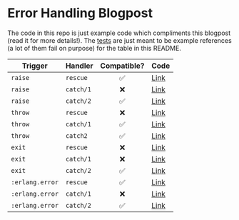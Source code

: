 # Error Handling Blogpost

The code in this repo is just example code which compliments this blogpost (read it for more details!).  The [tests](test/scenarios_test.exs) are just meant to be example references (a lot of them fail on purpose) for the table in this README.

Trigger | Handler | Compatible? | Code
--- | --- | :---: | ---
`raise` | `rescue` | ✅ | [Link](https://github.com/TylerPachal/elixir-error-handling-blogpost/blob/master/test/scenarios_test.exs#L56-L65)
`raise` | `catch/1` | ❌ | [Link](https://github.com/TylerPachal/elixir-error-handling-blogpost/blob/master/test/scenarios_test.exs#L103-L112)
`raise` | `catch/2` | ✅ | [Link](https://github.com/TylerPachal/elixir-error-handling-blogpost/blob/master/test/scenarios_test.exs#L13-L21)
`throw` | `rescue` | ❌ | [Link](https://github.com/TylerPachal/elixir-error-handling-blogpost/blob/master/test/scenarios_test.exs#L67-L76)
`throw` | `catch/1` | ✅ | [Link](https://github.com/TylerPachal/elixir-error-handling-blogpost/blob/master/test/scenarios_test.exs#L114-L122)
`throw` | `catch2` | ✅ | [Link](https://github.com/TylerPachal/elixir-error-handling-blogpost/blob/master/test/scenarios_test.exs#L23-L31)
`exit` | `rescue` | ❌ | [Link](https://github.com/TylerPachal/elixir-error-handling-blogpost/blob/master/test/scenarios_test.exs#L78-L87)
`exit` | `catch/1` | ❌ | [Link](https://github.com/TylerPachal/elixir-error-handling-blogpost/blob/master/test/scenarios_test.exs#L124-L133)
`exit` | `catch/2` | ✅ | [Link](https://github.com/TylerPachal/elixir-error-handling-blogpost/blob/master/test/scenarios_test.exs#L33-L41)
`:erlang.error` | `rescue` | ✅ | [Link](https://github.com/TylerPachal/elixir-error-handling-blogpost/blob/master/test/scenarios_test.exs#L89-L98)
`:erlang.error` | `catch/1` | ❌ | [Link](https://github.com/TylerPachal/elixir-error-handling-blogpost/blob/master/test/scenarios_test.exs#L135-L144)
`:erlang.error` | `catch/2` | ✅ | [Link](https://github.com/TylerPachal/elixir-error-handling-blogpost/blob/master/test/scenarios_test.exs#L43-L52)